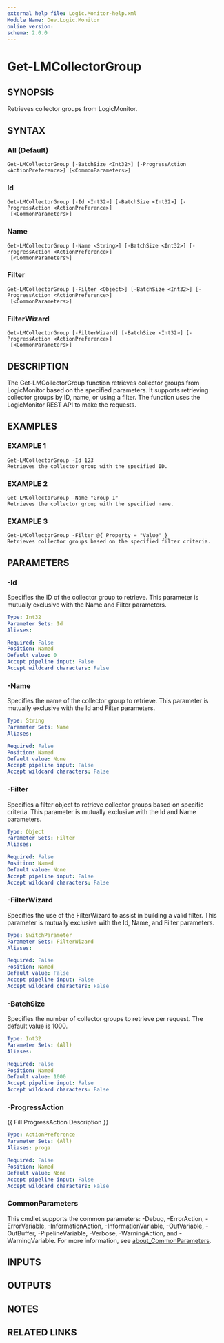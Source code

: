 ```yaml
---
external help file: Logic.Monitor-help.xml
Module Name: Dev.Logic.Monitor
online version:
schema: 2.0.0
---
```


# Get-LMCollectorGroup

## SYNOPSIS
Retrieves collector groups from LogicMonitor.

## SYNTAX

### All (Default)
```
Get-LMCollectorGroup [-BatchSize <Int32>] [-ProgressAction <ActionPreference>] [<CommonParameters>]
```

### Id
```
Get-LMCollectorGroup [-Id <Int32>] [-BatchSize <Int32>] [-ProgressAction <ActionPreference>]
 [<CommonParameters>]
```

### Name
```
Get-LMCollectorGroup [-Name <String>] [-BatchSize <Int32>] [-ProgressAction <ActionPreference>]
 [<CommonParameters>]
```

### Filter
```
Get-LMCollectorGroup [-Filter <Object>] [-BatchSize <Int32>] [-ProgressAction <ActionPreference>]
 [<CommonParameters>]
```

### FilterWizard
```
Get-LMCollectorGroup [-FilterWizard] [-BatchSize <Int32>] [-ProgressAction <ActionPreference>]
 [<CommonParameters>]
```

## DESCRIPTION
The Get-LMCollectorGroup function retrieves collector groups from LogicMonitor based on the specified parameters.
It supports retrieving collector groups by ID, name, or using a filter.
The function uses the LogicMonitor REST API to make the requests.

## EXAMPLES

### EXAMPLE 1
```
Get-LMCollectorGroup -Id 123
Retrieves the collector group with the specified ID.
```

### EXAMPLE 2
```
Get-LMCollectorGroup -Name "Group 1"
Retrieves the collector group with the specified name.
```

### EXAMPLE 3
```
Get-LMCollectorGroup -Filter @{ Property = "Value" }
Retrieves collector groups based on the specified filter criteria.
```

## PARAMETERS

### -Id
Specifies the ID of the collector group to retrieve.
This parameter is mutually exclusive with the Name and Filter parameters.

```yaml
Type: Int32
Parameter Sets: Id
Aliases:

Required: False
Position: Named
Default value: 0
Accept pipeline input: False
Accept wildcard characters: False
```

### -Name
Specifies the name of the collector group to retrieve.
This parameter is mutually exclusive with the Id and Filter parameters.

```yaml
Type: String
Parameter Sets: Name
Aliases:

Required: False
Position: Named
Default value: None
Accept pipeline input: False
Accept wildcard characters: False
```

### -Filter
Specifies a filter object to retrieve collector groups based on specific criteria.
This parameter is mutually exclusive with the Id and Name parameters.

```yaml
Type: Object
Parameter Sets: Filter
Aliases:

Required: False
Position: Named
Default value: None
Accept pipeline input: False
Accept wildcard characters: False
```

### -FilterWizard
Specifies the use of the FilterWizard to assist in building a valid filter.
This parameter is mutually exclusive with the Id, Name, and Filter parameters.

```yaml
Type: SwitchParameter
Parameter Sets: FilterWizard
Aliases:

Required: False
Position: Named
Default value: False
Accept pipeline input: False
Accept wildcard characters: False
```

### -BatchSize
Specifies the number of collector groups to retrieve per request.
The default value is 1000.

```yaml
Type: Int32
Parameter Sets: (All)
Aliases:

Required: False
Position: Named
Default value: 1000
Accept pipeline input: False
Accept wildcard characters: False
```

### -ProgressAction
{{ Fill ProgressAction Description }}

```yaml
Type: ActionPreference
Parameter Sets: (All)
Aliases: proga

Required: False
Position: Named
Default value: None
Accept pipeline input: False
Accept wildcard characters: False
```

### CommonParameters
This cmdlet supports the common parameters: -Debug, -ErrorAction, -ErrorVariable, -InformationAction, -InformationVariable, -OutVariable, -OutBuffer, -PipelineVariable, -Verbose, -WarningAction, and -WarningVariable. For more information, see [about_CommonParameters](http://go.microsoft.com/fwlink/?LinkID=113216).

## INPUTS

## OUTPUTS

## NOTES

## RELATED LINKS
